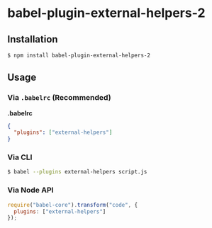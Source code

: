 # babel-plugin-external-helpers-2

## Installation

```sh
$ npm install babel-plugin-external-helpers-2
```

## Usage

### Via `.babelrc` (Recommended)

**.babelrc**

```json
{
  "plugins": ["external-helpers"]
}
```

### Via CLI

```sh
$ babel --plugins external-helpers script.js
```

### Via Node API

```javascript
require("babel-core").transform("code", {
  plugins: ["external-helpers"]
});
```
